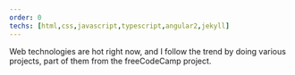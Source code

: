 ```yaml
---
order: 0
techs: [html,css,javascript,typescript,angular2,jekyll]
---
```


Web technologies are hot right now, and I follow the trend by doing various projects, part of them from the freeCodeCamp project.
